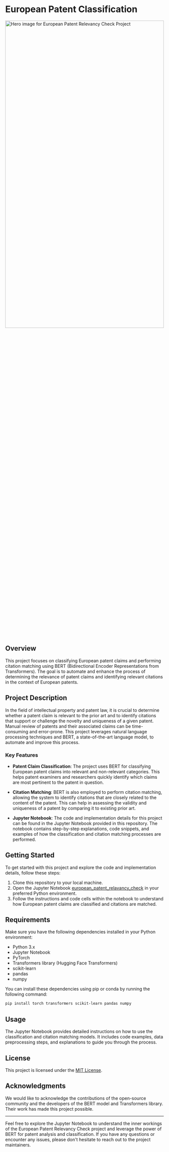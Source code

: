 # European Patent Classification
<img src="https://th.bing.com/th/id/OIP.ZvRlZYpPjNhWAEf2dZZZ3AHaEl?w=282&h=180&c=7&r=0&o=5&dpr=2.5&pid=1.7" alt="Hero image for European Patent Relevancy Check Project" width="100%" height="50%">


## Overview

This project focuses on classifying European patent claims and performing citation matching using BERT (Bidirectional Encoder Representations from Transformers). The goal is to automate and enhance the process of determining the relevance of patent claims and identifying relevant citations in the context of European patents.

## Project Description

In the field of intellectual property and patent law, it is crucial to determine whether a patent claim is relevant to the prior art and to identify citations that support or challenge the novelty and uniqueness of a given patent. Manual review of patents and their associated claims can be time-consuming and error-prone. This project leverages natural language processing techniques and BERT, a state-of-the-art language model, to automate and improve this process.

### Key Features

- **Patent Claim Classification**: The project uses BERT for classifying European patent claims into relevant and non-relevant categories. This helps patent examiners and researchers quickly identify which claims are most pertinent to the patent in question.

- **Citation Matching**: BERT is also employed to perform citation matching, allowing the system to identify citations that are closely related to the content of the patent. This can help in assessing the validity and uniqueness of a patent by comparing it to existing prior art.

- **Jupyter Notebook**: The code and implementation details for this project can be found in the Jupyter Notebook provided in this repository. The notebook contains step-by-step explanations, code snippets, and examples of how the classification and citation matching processes are performed.

## Getting Started

To get started with this project and explore the code and implementation details, follow these steps:

1. Clone this repository to your local machine.
2. Open the Jupyter Notebook [european_patent_relavancy_check](https://github.com/jarvisx17/EPO/blob/main/Final-epo-model-training.ipynb) in your preferred Python environment.
3. Follow the instructions and code cells within the notebook to understand how European patent claims are classified and citations are matched.

## Requirements

Make sure you have the following dependencies installed in your Python environment:

- Python 3.x
- Jupyter Notebook
- PyTorch
- Transformers library (Hugging Face Transformers)
- scikit-learn
- pandas
- numpy

You can install these dependencies using pip or conda by running the following command:

```bash
pip install torch transformers scikit-learn pandas numpy
```

## Usage

The Jupyter Notebook provides detailed instructions on how to use the classification and citation matching models. It includes code examples, data preprocessing steps, and explanations to guide you through the process.

## License

This project is licensed under the [MIT License](LICENSE).

## Acknowledgments

We would like to acknowledge the contributions of the open-source community and the developers of the BERT model and Transformers library. Their work has made this project possible.

---

Feel free to explore the Jupyter Notebook to understand the inner workings of the European Patent Relevancy Check project and leverage the power of BERT for patent analysis and classification. If you have any questions or encounter any issues, please don't hesitate to reach out to the project maintainers.
